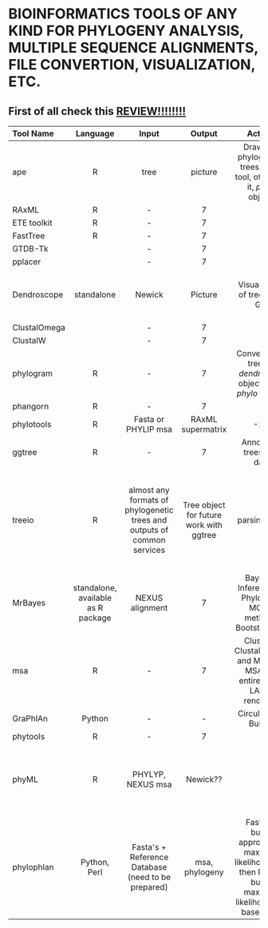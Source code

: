 # BIOINFORMATICS TOOLS OF ANY KIND FOR PHYLOGENY ANALYSIS, MULTIPLE SEQUENCE ALIGNMENTS, FILE CONVERTION, VISUALIZATION, ETC.


## First of all check this [REVIEW!!!!!!!!](https://cran.r-project.org/web/views/Phylogenetics.html)


| Tool Name | Language | Input | Output | Actions | Comments |
|:---|:---:|:---:|:---:|:---:|:---:|
| ape | R | tree | picture | Drawer of phylogenetic trees, Basic tool, other use it, *phylo* objects | [MANUAL](https://cran.r-project.org/web/packages/ape/vignettes/DrawingPhylogenies.pdf) |
| RAxML | R | - | 7 | 8 | 9 |
| ETE toolkit | R | - | 7 | 8 | 9 |
| FastTree | R | - | 7 | 8 | 9 |
| GTDB-Tk |  | - | 7 | 8 | 9 |
| pplacer |  | - | 7 | 8 | 9 |
| Dendroscope | standalone | Newick | Picture | Visualization of trees with GUI | [Manual in main directory after installation](https://uni-tuebingen.de/fakultaeten/mathematisch-naturwissenschaftliche-fakultaet/fachbereiche/informatik/lehrstuehle/algorithms-in-bioinformatics/software/dendroscope/) |
| ClustalOmega |  | - | 7 | 8 | 9 |
| ClustalW |  | - | 7 | 8 | 9 |
| phylogram | R | - | 7 | Convertion of trees to *dendrogram* objects from *phylo* objects | [MANUAL](https://cran.r-project.org/web/packages/phylogram/vignettes/phylogram-vignette.html) |
| phangorn | R | - | 7 | 8 | 9 |
| phylotools | R | Fasta or PHYLIP msa | RAxML supermatrix | -1.2 | -1.7 |
| ggtree | R | - | 7 | Annotating trees with data | [MANUAL](https://guangchuangyu.github.io/ggtree-book/chapter-ggtree.html) |
| treeio | R | almost any formats of phylogenetic trees and outputs of common services | Tree object for future work with ggtree | parsing trees | BEAST, RAxML, HyPhy, PAML, pplacer, RevBayes, FPA, PHYLODOG, phyloT, r8s, ...[MANUAL](https://guangchuangyu.github.io/ggtree-book/chapter-treeio.html) |
| MrBayes | standalone, available as R package | NEXUS alignment | 7 | Bayesian Inference for Phylogeny, MCMC methods, Bootstrapping | [HOME PAGE](http://nbisweden.github.io/MrBayes/) |
| msa | R | - | 7 | ClustalW, ClustalOmega, and MUSCLE MSA tool entirely in R, LATEX rendering | Beautiful DRAWINGS of MSA |
| GraPhlAn | Python | - | - | Circular Tree Builder | phylophlan uses it |
| phytools | R | - | 7 | 8 | [TUTORIAL](http://www.phytools.org/Cordoba2017/ex/15/Plotting-methods.html) |
| phyML | R | PHYLYP, NEXUS msa | Newick?? | 8 | Doesn't work for >4000 sequences, Various models of substitution  |
| phylophlan | Python, Perl | Fasta's + Reference Database (need to be prepared) | msa, phylogeny | FastTree builds approximate maximum likelihood tree, then RAxML builds maximum likelihood tree based on it | Python interface!!! |
